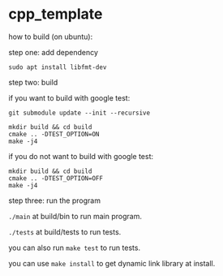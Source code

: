 # cpp_template

how to build (on ubuntu):

step one: add dependency
```
sudo apt install libfmt-dev
```
step two: build

if you want to build with google test:
```
git submodule update --init --recursive
```
```
mkdir build && cd build 
cmake .. -DTEST_OPTION=ON 
make -j4
```

if you do not want to build with google test:
```
mkdir build && cd build 
cmake .. -DTEST_OPTION=OFF 
make -j4
```

step three: run the program

`./main` at build/bin to run main program.

`./tests` at build/tests to run tests.

you can also run `make test` to run tests.

you can use `make install` to get dynamic link library at install.
